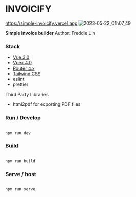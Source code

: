 # INVOICIFY

https://simple-invoicify.vercel.app
![2023-05-22_01h07_49](https://github.com/lolvOid/invoicify/assets/24497721/c9e0734b-9b63-4ded-b7c2-60a4ed7172b5)

****Simple invoice builder****
Author: Freddie Lin

### Stack

- [Vue 3.0](https://v3.vuejs.org/)
- [Vuex 4.0](https://vuex.vuejs.org)
- [Router 4.x](https://router.vuejs.org/)
- [Tailwind CSS](https://router.vuejs.org/)
- eslint
- prettier

Third Party Libraries

- html2pdf for exporting PDF files

### Run / Develop

```sh

npm run dev


```

### Build

```sh

npm run build


```

### Serve / host

```sh

npm run serve


```
